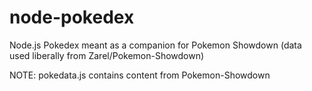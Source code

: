 node-pokedex
============

Node.js Pokedex meant as a companion for Pokemon Showdown (data used liberally from Zarel/Pokemon-Showdown)

NOTE: pokedata.js contains content from Pokemon-Showdown
